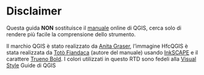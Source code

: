 # Disclaimer
 
Questa guida **NON** sostituisce il [manuale](https://qgis.org/it/docs/index.html#) online di QGIS, cerca solo di rendere più facile la comprensione dello strumento.

Il marchio QGIS è stato realizzato da [Anita Graser](https://twitter.com/underdarkGIS?lang=it), l’immagine HfcQGIS è stata realizzata da [Totò Fiandaca](https://twitter.com/totofiandaca) (autore del manuale) usando [InkSCAPE]() e il carattere [Trueno Bold](https://twitter.com/totofiandaca).
I colori utilizzati in questo RTD sono fedeli alla [Visual Style](https://www.qgis.org/en/site/getinvolved/styleguide.html#primary-colors) Guide di QGIS
